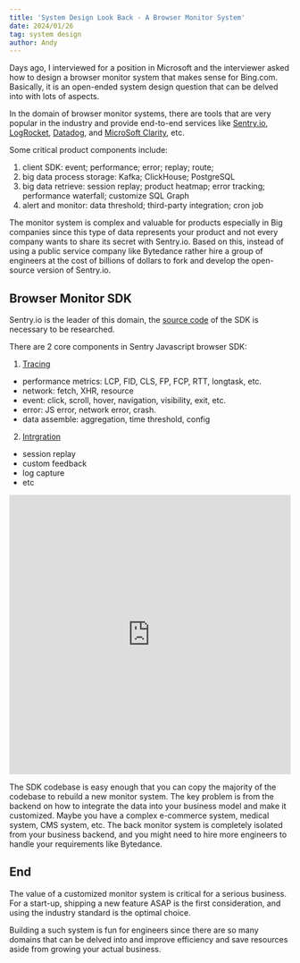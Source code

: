 ```yaml
---
title: 'System Design Look Back - A Browser Monitor System'
date: 2024/01/26
tag: system design
author: Andy
---
```


Days ago, I interviewed for a position in Microsoft and the interviewer asked how to design a browser monitor system that makes sense for Bing.com. Basically, it is an open-ended system design question that can be delved into with lots of aspects.

In the domain of browser monitor systems, there are tools that are very popular in the industry and provide end-to-end services like [Sentry.io](https://sentry.io/welcome/), [LogRocket](https://logrocket.com/), [Datadog](https://www.datadoghq.com/), and [MicroSoft Clarity](https://clarity.microsoft.com/), etc.

Some critical product components include:

1. client SDK: event; performance; error; replay; route;
2. big data process storage: Kafka; ClickHouse; PostgreSQL
3. big data retrieve: session replay; product heatmap; error tracking; performance waterfall; customize SQL Graph
4. alert and monitor: data threshold; third-party integration; cron job

The monitor system is complex and valuable for products especially in Big companies since this type of data represents your product and not every company wants to share its secret with Sentry.io. Based on this, instead of using a public service company like Bytedance rather hire a group of engineers at the cost of billions of dollars to fork and develop the open-source version of Sentry.io.

## Browser Monitor SDK

Sentry.io is the leader of this domain, the [source code](https://github.com/getsentry/sentry-javascript) of the SDK is necessary to be researched.

There are 2 core components in Sentry Javascript browser SDK:

1. [Tracing](https://github.com/getsentry/sentry-javascript/blob/f47d11f93b3f3957b1899a48f0b569afaf2a9d81/packages/tracing-internal/src/browser/browsertracing.ts)

- performance metrics: LCP, FID, CLS, FP, FCP, RTT, longtask, etc.
- network: fetch, XHR, resource
- event: click, scroll, hover, navigation, visibility, exit, etc.
- error: JS error, network error, crash.
- data assemble: aggregation, time threshold, config

2. [Intrgration](https://docs.sentry.io/platforms/javascript/configuration/integrations/)

- session replay
- custom feedback
- log capture
- etc

<iframe src="https://link.excalidraw.com/readonly/DOeBCQ4omH8byZtSF2Wq?darkMode=true" width="100%" height="500px" style="border: none;"></iframe>

The SDK codebase is easy enough that you can copy the majority of the codebase to rebuild a new monitor system. The key problem is from the backend on how to integrate the data into your business model and make it customized. Maybe you have a complex e-commerce system, medical system, CMS system, etc. The back monitor system is completely isolated from your business backend, and you might need to hire more engineers to handle your requirements like Bytedance.

## End

The value of a customized monitor system is critical for a serious business. For a start-up, shipping a new feature ASAP is the first consideration, and using the industry standard is the optimal choice.

Building a such system is fun for engineers since there are so many domains that can be delved into and improve efficiency and save resources aside from growing your actual business.

